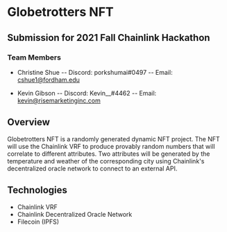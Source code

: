 # Globetrotters NFT

## Submission for 2021 Fall Chainlink Hackathon
### Team Members
- Christine Shue
-- Discord: porkshumai#0497
-- Email: cshue1@fordham.edu

- Kevin Gibson
-- Discord: Kevin__#4462
-- Email: kevin@risemarketinginc.com

## Overview
Globetrotters NFT is a randomly generated dynamic NFT project. The NFT will use the Chainlink VRF to produce provably random numbers that will correlate to different attributes. Two attributes will be generated by the temperature and weather of the corresponding city using Chainlink's decentralized oracle network to connect to an external API.

## Technologies
- Chainlink VRF
- Chainlink Decentralized Oracle Network
- Filecoin (IPFS)
